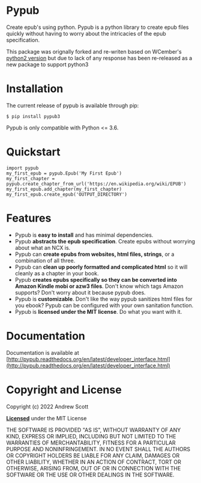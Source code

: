 # Pypub #

Create epub's using python. Pypub is a python library to create epub files quickly without having to worry about the intricacies of the epub specification.

This package was orignally forked and re-writen based on WCember's [python2 version](https://github.com/wcember/pypub)
but due to lack of any response has been re-released as a new package to support python3

# Installation #
The current release of pypub is available through pip:

    $ pip install pypub3

Pypub is only compatible with Python <= 3.6.

# Quickstart #

```python3
import pypub
my_first_epub = pypub.Epub('My First Epub')
my_first_chapter = pypub.create_chapter_from_url('https://en.wikipedia.org/wiki/EPUB')
my_first_epub.add_chapter(my_first_chapter)
my_first_epub.create_epub('OUTPUT_DIRECTORY')
```

# Features #
* Pypub is **easy to install** and has minimal dependencies.
* Pypub **abstracts the epub specification**. Create epubs without worrying about what an NCX is.
* Pypub can **create epubs from websites, html files, strings**, or a combination of all three.
* Pypub can **clean up poorly formatted and complicated html** so it will cleanly as a chapter in your book.
* Pypub **creates epubs specifically so they can be converted into Amazon Kindle mobi or azw3 files**. Don't know which tags Amazon supports? Don't worry about it because pypub does. 
* Pypub is **customizable**. Don't like the way pypub sanitizes html files for you ebook? Pypub can be configured with your own sanitation function.
* Pypub is **licensed under the MIT license**. Do what you want with it.

# Documentation #

Documentation is available at [http://pypub.readthedocs.org/en/latest/developer_interface.html](http://pypub.readthedocs.org/en/latest/developer_interface.html)

# Copyright and License #

Copyright (c) 2022 Andrew Scott

[**Licensed**](https://github.com/imgurbot12/pypub/blob/master/LICENSE) under the MIT License

THE SOFTWARE IS PROVIDED "AS IS", WITHOUT WARRANTY OF ANY KIND, EXPRESS OR IMPLIED, INCLUDING BUT NOT LIMITED TO THE WARRANTIES OF MERCHANTABILITY, FITNESS FOR A PARTICULAR PURPOSE AND NONINFRINGEMENT. IN NO EVENT SHALL THE AUTHORS OR COPYRIGHT HOLDERS BE LIABLE FOR ANY CLAIM, DAMAGES OR OTHER LIABILITY, WHETHER IN AN ACTION OF CONTRACT, TORT OR OTHERWISE, ARISING FROM, OUT OF OR IN CONNECTION WITH THE SOFTWARE OR THE USE OR OTHER DEALINGS IN THE SOFTWARE.
